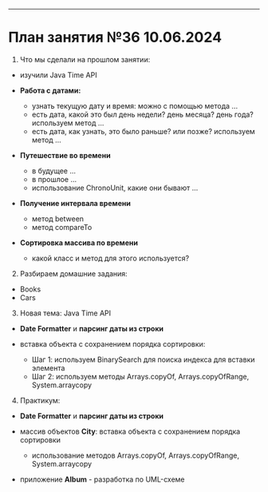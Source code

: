 
---------------------------------------------------

# План занятия №36 10.06.2024

1. Что мы сделали на прошлом занятии:
- изучили Java Time API

- **Работа с датами:**
    - узнать текущую дату и время: можно с помощью метода ...
    - есть дата, какой это был день недели? день месяца? день года?  используем метод ...
    - есть дата, как узнать, это было раньше? или позже?  используем метод ...

- **Путешествие во времени**
    - в будущее ...
    - в прошлое ...
    - использование ChronoUnit, какие они бывают ...

- **Получение интервала времени**
  - метод between
  - метод compareTo

- **Сортировка массива по времени**
    - какой класс и метод для этого используется?

2. Разбираем домашние задания:
- Books 
- Cars

3. Новая тема: 
Java Time API
- **Date Formatter** и **парсинг даты из строки**

- вставка объекта с сохранением порядка сортировки:
  - Шаг 1: используем BinarySearch для поиска индекса для вставки элемента
  - Шаг 2: используем методы Arrays.copyOf, Arrays.copyOfRange, System.arraycopy 

4. Практикум:

- **Date Formatter** и **парсинг даты из строки**

- массив объектов **City**: вставка объекта с сохранением порядка сортировки
  - использование методов Arrays.copyOf, Arrays.copyOfRange, System.arraycopy

- приложение **Album** - разработка по UML-схеме


